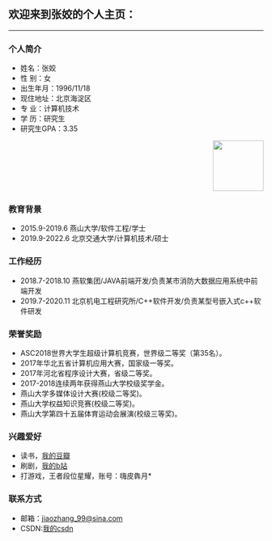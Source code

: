 ## 欢迎来到张姣的个人主页：
___
  
### 个人简介

- 姓名：张姣  
- 性    别：女  
- 出生年月：1996/11/18  
- 现住地址：北京海淀区  
- 专    业：计算机技术  
- 学    历：研究生  
- 研究生GPA：3.35  

<div align=right>
<img src=https://github.com/jiaozhang-bjtu/jiaozhang-bjtu.github.io/blob/main/%E7%85%A7%E7%89%87.png width=100/>
</div>

### 教育背景

- 2015.9-2019.6    燕山大学/软件工程/学士  
- 2019.9-2022.6 北京交通大学/计算机技术/硕士  


### 工作经历

- 2018.7-2018.10    燕软集团/JAVA前端开发/负责某市消防大数据应用系统中前端开发  
- 2019.7-2020.11   北京机电工程研究所/C++软件开发/负责某型号嵌入式c++软件研发


### 荣誉奖励

+ ASC2018世界大学生超级计算机竞赛，世界级二等奖（第35名）。  
+ 2017年华北五省计算机应用大赛，国家级一等奖。  
+ 2017年河北省程序设计大赛，省级二等奖。  
+ 2017-2018连续两年获得燕山大学校级奖学金。  
+ 燕山大学多媒体设计大赛(校级二等奖)。  
+ 燕山大学权益知识竞赛(校级二等奖)。  
+ 燕山大学第四十五届体育运动会展演(校级三等奖)。  


### 兴趣爱好

+ 读书，[我的豆瓣](https://www.douban.com/people/jiaozhangbjtu/"悬停显示")  
+ 刷剧，[我的b站](https://space.bilibili.com/285279877"悬停显示")  
+ 打游戏，王者段位星耀，账号：嗨皮犇月*  


### 联系方式

+ 邮箱：jiaozhang_99@sina.com  
+ CSDN:[我的csdn](https://blog.csdn.net/qq_35915636?spm=1001.2101.3001.5343"悬停显示")   

